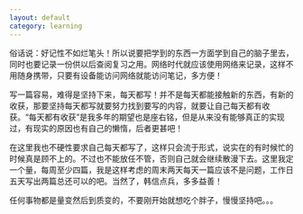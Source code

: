 ```yaml
---
layout: default
category: learning
---
```


俗话说：好记性不如烂笔头！所以说要把学到的东西一方面学到自己的脑子里去，同时也要记录一份供以后查阅复习之用。网络时代就应该使用网络来记录，这样不用随身携带，只要有设备能访问网络就能访问笔记，多方便！  

写一篇容易，难得是坚持下来，每天都写！并不是每天都能接触新的东西，有新的收获，那要坚持每天都写就要努力找到要写的内容，就要让自己每天都有收获。“每天都有收获”是我多年的期望也是座右铭，但是从来没有能够真正的实现过，有现实的原因也有自己的懒惰，后者更甚吧！  

在这里我也不硬性要求自己每天都写了，这样只会流于形式，说实在的有时候忙的时候真是顾不上的。不过也不能放任不管，否则自己就会继续散漫下去。这里我定一个量，每周至少四篇，我是这样考虑的周末两天每天一篇应该不是问题，工作日五天写出两篇总还可以的吧。当然了，韩信点兵，多多益善！  

任何事物都是量变然后到质变的，不要刚开始就想吃个胖子，慢慢坚持吧。。。
